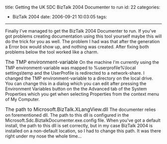 title: Getting the UK SDC BizTalk 2004 Documenter to run
id: 22
categories:
  - BizTalk 2004
date: 2006-09-21 10:03:05
tags:
---

Finally I've managed to get the BizTalk 2004 Documenter to run. If you've got problems creating documentation using this tool yourself maybe this will do the trick for you as well. The problem I had was that after the generation a Error box would show up, and nothing was created. After fixing both problems below the tool worked like a charm.

<font size=3>The TMP environment-variable
</font>On&nbsp;the machine I'm currently using the TMP environment-variable was mapped to %userprofile%\local settings\temp and the UserProfile is redirected to a network-share. I changed the TMP environment-variable to a directory on the local drive. You can change this in a dialog which you can&nbsp;edit after pressing the Environment Variables button on the&nbsp;the Advanced tab of the System Properties which you get when selecting Properties from the context menu of My Computer.

<font size=3>The path to Microsoft.BizTalk.XLangView.dll
</font>The documenter relies on forementioned dll. The path to this dll is configured in the Microsoft.Sdc.BiztalkDocumenter.exe.config file. When you've got a default install, the path to this dll is set correctly, but in my case BizTalk 2004 is installed on a non-default location, so I had to change this path.&nbsp;It was there right under my nose the whole time...

&nbsp;